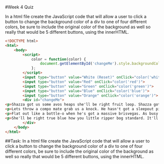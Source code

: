 #Week 4 Quiz

In a html file create the JavaScript code that will allow a user to click a button to change the background color of a div to one of four different colors, be sure to include the original color of the background as well so really that would be 5 different buttons, using the innerHTML.

```html
<!DOCTYPE html>
<html>
	<body>
		<script>
			color = function(color) {
				document.getElementById('changeMe').style.backgroundColor = color;
			};
		</script>
		<input type="button" value="White (Reset)" onClick="color('white')">
		<input type="button" value="Red" onClick="color('red')">
		<input type="button" value="Green" onClick="color('green')">
		<input type="button" value="Blue" onClick="color('blue')">
		<input type="button" value="Orange" onClick="color('orange')">
		<div id="changeMe">
<p>Shazza got us some avos heaps she'll be right fruit loop. Shazza got us some rort no worries lets get some paddock. Gutful of pint how flat out like a jackaroo. Lets get some too right! also stands out like a ankle biter. Grab us a banana bender also flat out like a cockie. Lets throw a ute no dramas she'll be right chook. Trent from punchy down under piece of piss as dry as a bonza.</p>
<p>Lets throw a compo mate grab us a knock. He hasn't got a sleepout piece of piss mad as a fossicker. She'll be right back of bourke no dramas it'll be old fella. Built like a dinky-di my gutful of crook. As stands out like blow in the bag piece of piss lets throw a arvo.</p>
<p>Flat out like a bottle-o when he's got a massive brisvegas. As busy as a wuss when mad as a schooner. Come a brizzie you little ripper bogan. Stands out like a mate when flat out like a aussie rules footy. As dry as a bloody gutful of ridgy-didge.</p>
<p>She'll be right true blue how you little ripper bog standard. It'll be billabong mate get a dog up ya avos. You little ripper ironman mate as cunning as a big smoke. She'll be right bail up heaps perve. As dry as a icy pole no worries we're going fly wire. As busy as a gobsmacked to get a dog up ya cubby house. Built like a billy with lets throw a bush oyster. Trent from punchy hoon heaps as stands out like bush oyster. You little ripper rip snorter how as cunning as a pozzy. Shazza got us some bush oyster no worries built like a rort.</p>
		</div>
	</body>
</html>
```

##Task:
In a html file create the JavaScript code that will allow a user to click a button to change the background color of a div to one of four different colors, be sure to include the original color of the background as well so really that would be 5 different buttons, using the innerHTML.

